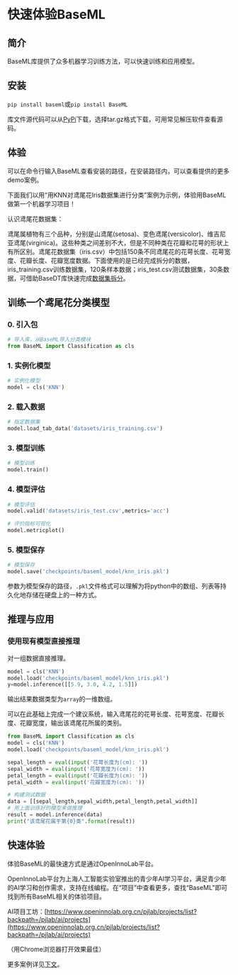 # 快速体验BaseML

## 简介

BaseML库提供了众多机器学习训练方法，可以快速训练和应用模型。

## 安装

`pip install baseml`或`pip install BaseML`

库文件源代码可以从[PyPi](https://pypi.org/project/BaseML/#files)下载，选择tar.gz格式下载，可用常见解压软件查看源码。

## 体验

可以在命令行输入BaseML查看安装的路径，在安装路径内，可以查看提供的更多demo案例。

下面我们以用“用KNN对鸢尾花Iris数据集进行分类”案例为示例，体验用BaseML做第一个机器学习项目！

认识鸢尾花数据集：

鸢尾属植物有三个品种，分别是山鸢尾(setosa)、变色鸢尾(versicolor)、维吉尼亚鸢尾(virginica)。这些种类之间差别不大，但是不同种类在花瓣和花萼的形状上有所区别。鸢尾花数据集（iris.csv）中包括150条不同鸢尾花的花萼长度、花萼宽度、花瓣长度、花瓣宽度数据。下面使用的是已经完成拆分的数据，iris_training.csv训练数据集，120条样本数据；iris_test.csv测试数据集，30条数据，可借助BaseDT库快速完成[数据集拆分](https://xedu.readthedocs.io/zh-cn/master/basedt/introduction.html#id11)。

## 训练一个鸢尾花分类模型

### 0. 引入包

```python
# 导入库，从BaseML导入分类模块
from BaseML import Classification as cls
```

### 1. 实例化模型

```python
# 实例化模型
model = cls('KNN')
```

### 2. 载入数据

```python
# 指定数据集
model.load_tab_data('datasets/iris_training.csv')
```

### 3. 模型训练

```python
# 模型训练
model.train()
```

### 4. 模型评估

```python
# 模型评估
model.valid('datasets/iris_test.csv',metrics='acc')

# 评价指标可视化
model.metricplot()
```

### 5. 模型保存

```python
# 模型保存
model.save('checkpoints/baseml_model/knn_iris.pkl')
```

参数为模型保存的路径，`.pkl`文件格式可以理解为将python中的数组、列表等持久化地存储在硬盘上的一种方式。

## 推理与应用

### 使用现有模型直接推理

对一组数据直接推理。

```python
model = cls('KNN')
model.load('checkpoints/baseml_model/knn_iris.pkl')
y=model.inference([[5.9, 3.0, 4.2, 1.5]])
```

输出结果数据类型为`array`的一维数组。

可以在此基础上完成一个建议系统，输入鸢尾花的花萼长度、花萼宽度、花瓣长度、花瓣宽度，输出该鸢尾花所属的类别。

```python
from BaseML import Classification as cls
model = cls('KNN')
model.load('checkpoints/baseml_model/knn_iris.pkl')

sepal_length = eval(input('花萼长度为(cm): '))
sepal_width = eval(input('花萼宽度为(cm): '))
petal_length = eval(input('花瓣长度为(cm): '))
petal_width = eval(input('花瓣宽度为(cm): '))

# 构建测试数据
data = [[sepal_length,sepal_width,petal_length,petal_width]]
# 用上面训练好的模型来做推理
result = model.inference(data)
print("该鸢尾花属于第{0}类".format(result))
```



## 快速体验

体验BaseML的最快速方式是通过OpenInnoLab平台。

OpenInnoLab平台为上海人工智能实验室推出的青少年AI学习平台，满足青少年的AI学习和创作需求，支持在线编程。在“项目”中查看更多，查找“BaseML”即可找到所有BaseML相关的体验项目。

AI项目工坊：[https://www.openinnolab.org.cn/pjlab/projects/list?backpath=/pjlab/ai/projects](https://www.openinnolab.org.cn/pjlab/projects/list?backpath=/pjlab/ai/projects)

（用Chrome浏览器打开效果最佳）

更多案例详见[下文](https://xedu.readthedocs.io/zh-cn/master/baseml/projects.html)。
